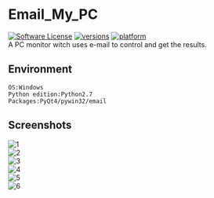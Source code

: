 # Email_My_PC
[![Software License](https://img.shields.io/badge/license-MIT-brightgreen.svg)](LICENSE.txt) 
[![versions](https://img.shields.io/badge/versions%20-%20%201.2.2-blue.svg)]() [![platform](https://img.shields.io/badge/platform%20-%20Windows-lightgrey.svg)]()  
A PC monitor witch uses e-mail to control and get the results.
## Environment

    OS:Windows
    Python edition:Python2.7
    Packages:PyQt4/pywin32/email

## Screenshots
![1](http://7xqs4g.com1.z0.glb.clouddn.com/images/Email_My_PC_1.2.2/1.png)  
![2](http://7xqs4g.com1.z0.glb.clouddn.com/images/Email_My_PC_1.2.2/2.png)  
![3](http://7xqs4g.com1.z0.glb.clouddn.com/images/Email_My_PC_1.2.2/3.png)  
![4](http://7xqs4g.com1.z0.glb.clouddn.com/images/Email_My_PC_1.2.2/4.png)  
![5](http://7xqs4g.com1.z0.glb.clouddn.com/images/Email_My_PC_1.2.2/5.png)  
![6](http://7xqs4g.com1.z0.glb.clouddn.com/images/Email_My_PC_1.2.2/6.png)  
